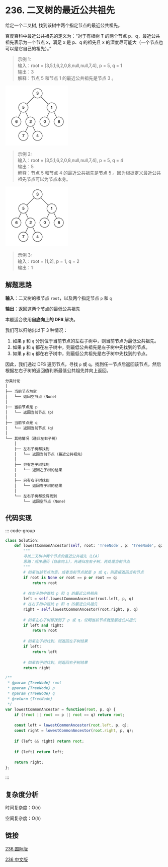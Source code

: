 # 236. 二叉树的最近公共祖先 <Badge type="warning" text="Medium" />

给定一个二叉树, 找到该树中两个指定节点的最近公共祖先。

百度百科中最近公共祖先的定义为：“对于有根树 T 的两个节点 p、q，最近公共祖先表示为一个节点 x，满足 x 是 p、q 的祖先且 x 的深度尽可能大（一个节点也可以是它自己的祖先）。”

>示例 1:   
输入：root = [3,5,1,6,2,0,8,null,null,7,4], p = 5, q = 1    
输出：3    
解释：节点 5 和节点 1 的最近公共祖先是节点 3 。

![236-1](./assets/236-1.png)

>示例 2:  
输入：root = [3,5,1,6,2,0,8,null,null,7,4], p = 5, q = 4   
输出：5   
解释：节点 5 和节点 4 的最近公共祖先是节点 5 。因为根据定义最近公共祖先节点可以为节点本身。

![236-2](./assets/236-2.png)

>示例 3:  
输入：root = [1,2], p = 1, q = 2   
输出：1

## 解题思路

**输入**：二叉树的根节点 `root`，以及两个指定节点 `p` 和 `q`

**输出**：返回这两个节点的最低公共祖先

本题适合使用**自底向上的 DFS** 解决。

我们可以归纳出以下 3 种情况：
1. 如果 `p` 和 `q` 分别位于当前节点的左右子树中，则当前节点为最低公共祖先。
2. 如果 `p` 和 `q` 都在左子树中，则最低公共祖先是左子树中先找到的节点。
3. 如果 `p` 和 `q` 都在右子树中，则最低公共祖先是右子树中先找到的节点。

因此，我们通过 DFS 遍历节点，寻找 `p` 或 `q`。找到任一节点后返回该节点，然后根据左右子树的返回值判断最低公共祖先并向上返回。

```
分类讨论
│
├── 当前节点为空
│   └── 返回空节点（None）
│
├── 当前节点是 p
│   └── 返回当前节点（p）
│
├── 当前节点是 q
│   └── 返回当前节点（q）
│
└── 其他情况（递归左右子树）
    │
    ├── 左右子树都找到
    │   └── 返回当前节点（最近公共祖先）
    │
    ├── 只有左子树找到
    │   └── 返回左子树的结果
    │
    ├── 只有右子树找到
    │   └── 返回右子树的结果
    │
    └── 左右子树都没有找到
        └── 返回空节点（None）
```

## 代码实现

::: code-group

```python
class Solution:
    def lowestCommonAncestor(self, root: 'TreeNode', p: 'TreeNode', q: 'TreeNode') -> 'TreeNode':
        """
        寻找二叉树中两个节点的最近公共祖先（LCA）
        思路：后序遍历（自底向上），先递归左右子树，再处理当前节点
        """
        # 如果当前节点为空，或者当前节点就是 p 或 q，则直接返回当前节点
        if root is None or root == p or root == q:
            return root
        
        # 在左子树中查找 p 和 q 的最近公共祖先
        left = self.lowestCommonAncestor(root.left, p, q)
        # 在右子树中查找 p 和 q 的最近公共祖先
        right = self.lowestCommonAncestor(root.right, p, q)

        # 如果左右子树都找到了 p 或 q，说明当前节点就是最近公共祖先
        if left and right:
            return root
        
        # 如果左子树找到，则返回左子树结果
        if left:
            return left
        
        # 如果右子树找到，则返回右子树结果
        return right
```

```javascript
/**
 * @param {TreeNode} root
 * @param {TreeNode} p
 * @param {TreeNode} q
 * @return {TreeNode}
 */
var lowestCommonAncestor = function(root, p, q) {
    if (!root || root == p || root == q) return root;

    const left = lowestCommonAncestor(root.left, p, q);
    const right = lowestCommonAncestor(root.right, p, q);

    if (left && right) return root;

    if (left) return left;

    return right;
};
```

:::

## 复杂度分析

时间复杂度：O(n)

空间复杂度：O(h)

## 链接

[236 国际版](https://leetcode.com/problems/lowest-common-ancestor-of-a-binary-tree/description/)

[236 中文版](https://leetcode.cn/problems/lowest-common-ancestor-of-a-binary-tree/description/)
